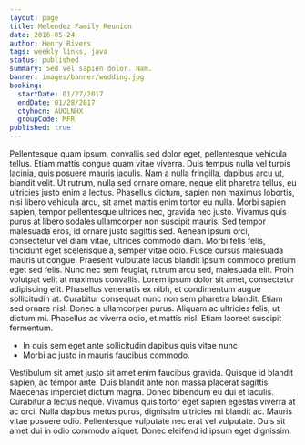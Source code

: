```yaml
---
layout: page
title: Melendez Family Reunion
date: 2016-05-24
author: Henry Rivers
tags: weekly links, java
status: published
summary: Sed vel sapien dolor. Nam.
banner: images/banner/wedding.jpg
booking:
  startDate: 01/27/2017
  endDate: 01/28/2017
  ctyhocn: AUOLNHX
  groupCode: MFR
published: true
---
```

Pellentesque quam ipsum, convallis sed dolor eget, pellentesque vehicula tellus. Etiam mattis congue quam vitae viverra. Duis tempus nulla vel turpis lacinia, quis posuere mauris iaculis. Nam a nulla fringilla, dapibus arcu ut, blandit velit. Ut rutrum, nulla sed ornare ornare, neque elit pharetra tellus, eu ultricies justo enim a lectus. Phasellus dictum, sapien non maximus lobortis, nisi libero vehicula arcu, sit amet mattis enim tortor eu nulla. Morbi sapien sapien, tempor pellentesque ultrices nec, gravida nec justo. Vivamus quis purus at libero sodales ullamcorper non suscipit mauris. Sed tempor malesuada eros, id ornare justo sagittis sed. Aenean ipsum orci, consectetur vel diam vitae, ultrices commodo diam. Morbi felis felis, tincidunt eget scelerisque a, semper vitae odio. Fusce cursus malesuada mauris ut congue. Praesent vulputate lacus blandit ipsum commodo pretium eget sed felis. Nunc nec sem feugiat, rutrum arcu sed, malesuada elit. Proin volutpat velit at maximus convallis. Lorem ipsum dolor sit amet, consectetur adipiscing elit.
Phasellus venenatis ex nibh, et condimentum augue sollicitudin at. Curabitur consequat nunc non sem pharetra blandit. Etiam sed ornare nisl. Donec a ullamcorper purus. Aliquam ac ultricies felis, ut dictum mi. Phasellus ac viverra odio, et mattis nisl. Etiam laoreet suscipit fermentum.

* In quis sem eget ante sollicitudin dapibus quis vitae nunc
* Morbi ac justo in mauris faucibus commodo.

Vestibulum sit amet justo sit amet enim faucibus gravida. Quisque id blandit sapien, ac tempor ante. Duis blandit ante non massa placerat sagittis. Maecenas imperdiet dictum magna. Donec bibendum eu dui et iaculis. Curabitur a lectus neque. Vivamus quis tortor eget sapien egestas viverra at ac orci. Nulla dapibus metus purus, dignissim ultricies mi blandit ac. Mauris vitae posuere odio. Pellentesque vulputate nec erat vel vulputate. Duis sit amet dui in odio commodo aliquet. Donec eleifend id ipsum eget dignissim.
